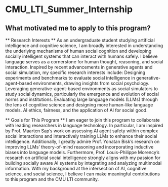 # CMU_LTI_Summer_Internship

## What motivated me to apply to this program?

** Research Interests **
As an undergraduate student studying artificial intelligence and cognitive science, I am broadly interested in understanding the underlying mechanisms of human social cognition and developing socially intelligent systems that can interact with humans safely. I believe language serves as a cornerstone for human thought, reasoning, and social interaction. Inspired by recent advancements in generative agents and social simulation, my specific research interests include:
Designing experiments and benchmarks to evaluate social intelligence in generative-agent-based environments, drawing insights from social psychology.
Leveraging generative-agent-based environments as social simulators to study social dynamics, particularly the emergence and evolution of social norms and institutions.
Evaluating large language models (LLMs) through the lens of cognitive science and designing more human-like language models.
AI ethics, fairness, and the application of AI for social good.

** Goals for This Program **
I am eager to join this program to collaborate with leading researchers in language technology. In particular, I am inspired by Prof. Maarten Sap’s work on assessing AI agent safety within complex social interactions and interactively training LLMs to enhance their social intelligence. Additionally, I greatly admire Prof. Yonatan Bisk’s research on improving LLMs’ theory-of-mind reasoning and incorporating inductive biases into language models. Furthermore, Prof. Louis-Philippe Morency’s research on artificial social intelligence strongly aligns with my passion for building socially aware AI systems by integrating and analyzing multimodal information.
With my background at the intersection of AI, cognitive science, and social science, I believe I can make meaningful contributions to this program and the CMU LTI community.
